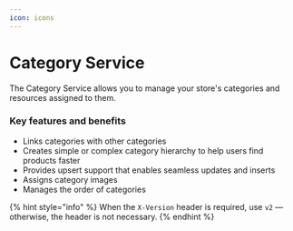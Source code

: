 ```yaml
---
icon: icons
---
```


# Category Service

The Category Service allows you to manage your store's categories and resources assigned to them.

### Key features and benefits

* Links categories with other categories
* Creates simple or complex category hierarchy to help users find products faster
* Provides upsert support that enables seamless updates and inserts
* Assigns category images
* Manages the order of categories


{% hint style="info" %}
When the `X-Version` header is required, use `v2` — otherwise, the header is not necessary.
{% endhint %}
